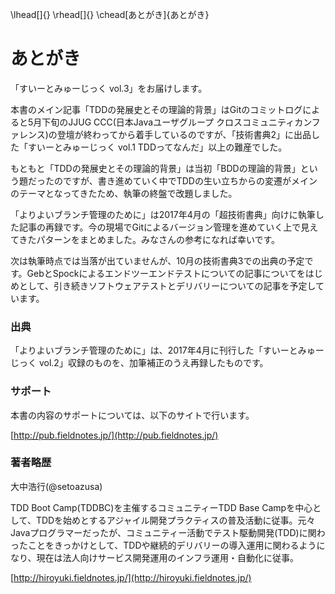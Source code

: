 \lhead[]{}
\rhead[]{}
\chead[あとがき]{あとがき}

# あとがき

「すいーとみゅーじっく vol.3」をお届けします。

本書のメイン記事「TDDの発展史とその理論的背景」はGitのコミットログによると5月下旬のJJUG CCC(日本Javaユーザグループ クロスコミュニティカンファレンス)の登壇が終わってから着手しているのですが、「技術書典2」に出品した「すいーとみゅーじっく vol.1 TDDってなんだ」以上の難産でした。

もともと「TDDの発展史とその理論的背景」は当初「BDDの理論的背景」という題だったのですが、書き進めていく中でTDDの生い立ちからの変遷がメインのテーマとなってきたため、執筆の終盤で改題しました。

「よりよいブランチ管理のために」は2017年4月の「超技術書典」向けに執筆した記事の再録です。今の現場でGitによるバージョン管理を進めていく上で見えてきたパターンをまとめました。みなさんの参考になれば幸いです。

次は執筆時点では当落が出ていませんが、10月の技術書典3での出典の予定です。GebとSpockによるエンドツーエンドテストについての記事についてをはじめとして、引き続きソフトウェアテストとデリバリーについての記事を予定しています。

### 出典

「よりよいブランチ管理のために」は、2017年4月に刊行した「すいーとみゅーじっく vol.2」収録のものを、加筆補正のうえ再録したものです。

### サポート

本書の内容のサポートについては、以下のサイトで行います。

[http://pub.fieldnotes.jp/](http://pub.fieldnotes.jp/)

### 著者略歴

大中浩行(\@setoazusa)

TDD Boot Camp(TDDBC)を主催するコミュニティーTDD Base Campを中心として、TDDを始めとするアジャイル開発プラクティスの普及活動に従事。元々Javaプログラマーだったが、コミュニティー活動でテスト駆動開発(TDD)に関わったことをきっかけとして、TDDや継続的デリバリーの導入運用に関わるようになり、現在は法人向けサービス開発運用のインフラ運用・自動化に従事。


[http://hiroyuki.fieldnotes.jp/](http://hiroyuki.fieldnotes.jp/)

